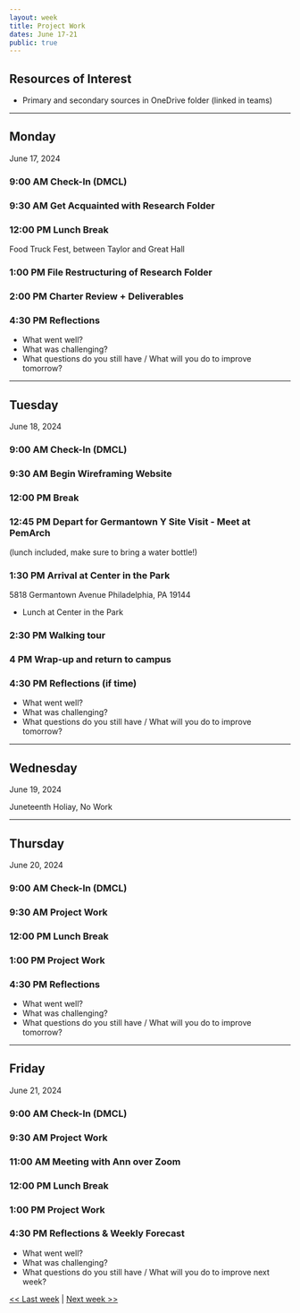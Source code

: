 ```yaml
---
layout: week
title: Project Work
dates: June 17-21
public: true
---
```


## Resources of Interest
- Primary and secondary sources in OneDrive folder (linked in teams)

---

## Monday
June 17, 2024

### 9:00 AM Check-In (DMCL)

### 9:30 AM Get Acquainted with Research Folder 

### 12:00 PM Lunch Break
Food Truck Fest, between Taylor and Great Hall

### 1:00 PM File Restructuring of Research Folder

### 2:00 PM Charter Review + Deliverables

### 4:30 PM Reflections
- What went well?
- What was challenging?
- What questions do you still have / What will you do to improve tomorrow?

---

## Tuesday
June 18, 2024

### 9:00 AM Check-In (DMCL)

### 9:30 AM Begin Wireframing Website 

### 12:00 PM Break

### 12:45 PM Depart for Germantown Y Site Visit - Meet at PemArch
(lunch included, make sure to bring a water bottle!)

### 1:30 PM Arrival at Center in the Park

5818 Germantown Avenue Philadelphia, PA 19144

- Lunch at Center in the Park 

### 2:30 PM Walking tour

### 4 PM Wrap-up and return to campus

### 4:30 PM Reflections (if time)
- What went well?
- What was challenging?
- What questions do you still have / What will you do to improve tomorrow?

---

## Wednesday
June 19, 2024

Juneteenth Holiay, No Work

---

## Thursday
June 20, 2024

### 9:00 AM Check-In (DMCL)

### 9:30 AM Project Work

### 12:00 PM Lunch Break

### 1:00 PM  Project Work

### 4:30 PM Reflections
- What went well?
- What was challenging?
- What questions do you still have / What will you do to improve tomorrow?

---

## Friday
June 21, 2024

### 9:00 AM Check-In (DMCL)

### 9:30 AM Project Work

### 11:00 AM Meeting with Ann over Zoom

### 12:00 PM Lunch Break

### 1:00 PM Project Work

### 4:30 PM Reflections & Weekly Forecast
- What went well?
- What was challenging?
- What questions do you still have / What will you do to improve next week?

[<< Last week](02-data) | [Next week >>](04-work)

